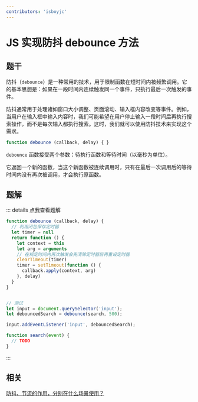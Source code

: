 ```yaml
---
contributors: 'isboyjc'
---
```


# JS 实现防抖 debounce 方法


## 题干

防抖（`debounce`）是一种常用的技术，用于限制函数在短时间内被频繁调用。它的基本思想是：如果在一段时间内连续触发同一个事件，只执行最后一次触发的事件。

防抖通常用于处理诸如窗口大小调整、页面滚动、输入框内容改变等事件。例如，当用户在输入框中输入内容时，我们可能希望在用户停止输入一段时间后再执行搜索操作，而不是每次输入都执行搜索。这时，我们就可以使用防抖技术来实现这个需求。


```js
function debounce (callback, delay) { }
```

`debounce` 函数接受两个参数：待执行函数和等待时间（以毫秒为单位）。

它返回一个新的函数，当这个新函数被连续调用时，只有在最后一次调用后的等待时间内没有再次被调用，才会执行原函数。




## 题解

::: details 点我查看题解

```js
function debounce (callback, delay) {
  // 利用闭包保存定时器
  let timer = null
  return function () {
    let context = this
    let arg = arguments
    // 在规定时间内再次触发会先清除定时器后再重设定时器
    clearTimeout(timer)
    timer = setTimeout(function () {
      callback.apply(context, arg)
    }, delay)
  }
}


// 测试
let input = document.querySelector('input');
let debouncedSearch = debounce(search, 500);

input.addEventListener('input', debouncedSearch);

function search(event) {
  // TODO
} 
```

:::



## 相关

[防抖、节流的作用，分别在什么场景使用？](../core/120other/120010_debounce_throttle.md)
